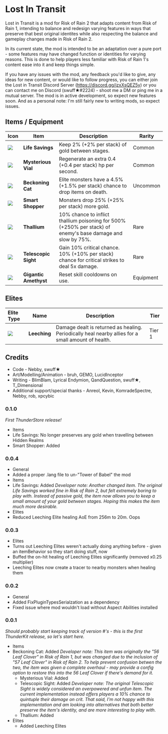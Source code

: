 # Lost In Transit
Lost in Transit is a mod for Risk of Rain 2 that adapts content from Risk of Rain 1, intending to balance and redesign varying features in ways that preserve that best original identites while also respecting the balance and gameplay changes made in Risk of Rain 2.

In its current state, the mod is intended to be an adaptation over a pure port - some features may have changed function or identities for varying reasons. This is done to help players less familiar with Risk of Rain 1's content ease into it and keep things simple. 

If you have any issues with the mod, any feedback you'd like to give, any ideas for new content, or would like to follow progress, you can either join the Lost in Transit Discord Server (https://discord.gg/jzxXsQEZ5y) or you can contact me on Discord (swuff★#2224) - shoot me a DM or ping me in a mutual server. The mod is in active development, so expect new features soon. And as a personal note: I'm still fairly new to writing mods, so expect issues. 

## Items / Equipment

| Icon | Item | Description | Rarity |
|:-|-|------|-|
|![](https://i.imgur.com/6NiDhQs.png) | **Life Savings** | Keep 2% (+2% per stack) of gold between stages. | Common |
|![](https://i.imgur.com/0JpFYMD.png) | **Mysterious Vial** | Regenerate an extra 0.4 (+0.4 per stack) hp per second. | Common |
|![](https://i.imgur.com/zTCttJR.png) | **Beckoning Cat** | Elite monsters have a 4.5% (+1.5% per stack) chance to drop items on death. | Uncommon |
|![](https://i.imgur.com/4qpaGr0.png) | **Smart Shopper** | Monsters drop 25% (+25% per stack) more gold.
|![](https://i.imgur.com/16yqiHX.png) | **Thallium** | 10% chance to inflict thallium poisoning for 500% (+250% per stack) of enemy's base damage and slow by 75%. | Rare |
|![](https://i.imgur.com/xmQADqk.png) | **Telescopic Sight** | Gain 10% critical chance. 10% (+10% per stack) chance for critical strikes to deal 5x damage. | Rare |
|![](https://i.imgur.com/27uyOZz.png) | **Gigantic Amethyst** | Reset skill cooldowns on use. | Equipment |

## Elites

| Elite Type | Name | Description | Tier |
|:-|-|------|-|
|![](https://i.imgur.com/CubhqEH.png) | **Leeching** | Damage dealt is returned as healing. Periodically heal nearby allies for a small amount of health. | Tier 1 |

## Credits
* Code - Nebby, swuff★
* Art/Modelling/Animation -  bruh, GEMO, LucidInceptor
* Writing - BlimBlam, Lyrical Endymion, QandQuestion, swuff★, T_Dimensional
* Additional support/special thanks - Anreol, Kevin, KomradeSpectre, Nebby, rob, xpcybic

### 0.1.0
*First ThunderStore release!*
* Items
 * Life Savings: No longer preserves any gold when travelling between Hidden Realms
 * Smart Shopper: Added

### 0.0.4
* General
 * Added a proper .lang file to un-"Tower of Babel" the mod
* Items
 * Life Savings: Added
  *Developer note: Another changed item. The original Life Savings worked fine in Risk of Rain 2, but felt extremely boring to play with. Instead of passive gold, the item now allows you to keep a small amount of your gold between stages. Hoping this makes the item much more desirable.*
* Elites
 * Reduced Leeching Elite healing AoE from 256m to 20m. Oops

### 0.0.3
* Elites
 * Turns out Leeching Elites weren't actually doing anything before - given an itemBehavior so they start doing stuff, now
 * Buffed the on-hit healing of Leeching Elites significantly (removed x0.25 multiplier)
 * Leeching Elites now create a tracer to nearby monsters when healing them

### 0.0.2
* General
 * Added FixPluginTypesSerialzation as a dependency
 * Fixed issue where mod wouldn't load without Aspect Abilities installed

### 0.0.1
*Should probably start keeping track of version #'s - this is the first ThunderKit release, so let's start here.*
* Items
 * Beckoning Cat: Added
	 *Developer note: This item was originally the "56 Leaf Clover" in Risk of Rain 1, but was changed due to the inclusion of "57 Leaf Clover" in Risk of Rain 2. To help prevent confusion betwen the two, the item was given a complete overhaul - may provide a config option to restore this into the 56 Leaf Clover if there's demand for it.*
	* Mysterious Vial: Added
	* Telescopic Sight: Added
 	*Developer note: The original Telescopic Sight is widely considered an overpowered and unfun item. The current implementation instead offers players a 10% chance to quintuple their damage on crit. That said, I'm not happy with this implementation and am looking into alternatives that both better preserve the item's identity, and are more interesting to play with.*
	* Thallium: Added
* Elites
	* Added Leeching Elites
